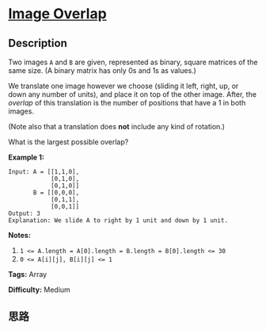 # [Image Overlap][title]

## Description

Two images `A` and `B` are given, represented as binary, square matrices of
the same size.  (A binary matrix has only 0s and 1s as values.)

We translate one image however we choose (sliding it left, right, up, or down
any number of units), and place it on top of the other image.  After, the
_overlap_ of this translation is the number of positions that have a 1 in both
images.

(Note also that a translation does **not** include any kind of rotation.)

What is the largest possible overlap?

**Example 1:**
            Input: A = [[1,1,0],                [0,1,0],                [0,1,0]]           B = [[0,0,0],                [0,1,1],                [0,0,1]]    Output: 3    Explanation: We slide A to right by 1 unit and down by 1 unit.

**Notes:**  

  1. `1 <= A.length = A[0].length = B.length = B[0].length <= 30`
  2. `0 <= A[i][j], B[i][j] <= 1`


**Tags:** Array

**Difficulty:** Medium

## 思路

[title]: https://leetcode.com/problems/image-overlap
